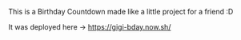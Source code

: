 This is a Birthday Countdown made like a little project for a friend :D


It was deployed here -> https://gigi-bday.now.sh/
